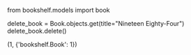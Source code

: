 <!-- Imporing model -->
from bookshelf.models import book

delete_book = Book.objects.get(title="Nineteen Eighty-Four")
delete_book.delete()

<!-- Expected Output -->
(1, {'bookshelf.Book': 1})